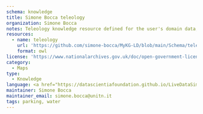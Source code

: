 ```yaml
---
schema: knowledge
title: Simone Bocca teleology
organization: Simone Bocca
notes: Teleology knowledge resource defined for the user's domain data, used to define the Simone Bocca's data entities.
resources:
  - name: teleology
    url: 'https://github.com/simone-bocca/MyKG-LD/blob/main/Schema/teleologies/MyKG-teleology.owl'
    format: owl
license: 'https://www.nationalarchives.gov.uk/doc/open-government-licence/version/3/'
category:
  - Maps
type:
  - Knowledge
language: <a href="https://datascientiafoundation.github.io/LiveDataSimoneBocca/datasets/sb-lang/">https://datascientiafoundation.github.io/LiveDataSimoneBocca/datasets/sb-lang/</a>
maintainer: Simone Bocca
maintainer_email: simone.bocca@unitn.it
tags: parking, water
---
```

